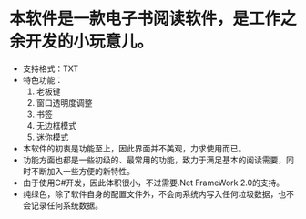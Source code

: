 # 本软件是一款电子书阅读软件，是工作之余开发的小玩意儿。 #
  * 支持格式：TXT
  * 特色功能：
    1. 老板键
    1. 窗口透明度调整
    1. 书签
    1. 无边框模式
    1. 迷你模式
  * 本软件的初衷是功能至上，因此界面并不美观，力求使用而已。
  * 功能方面也都是一些初级的、最常用的功能，致力于满足基本的阅读需要，同时不断加入一些方便的新特性。
  * 由于使用C#开发，因此体积很小，不过需要.Net FrameWork 2.0的支持。
  * 纯绿色，除了软件自身的配置文件外，不会向系统内写入任何垃圾数据，也不会记录任何系统数据。